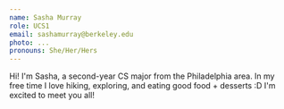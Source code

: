 ```yaml
---
name: Sasha Murray
role: UCS1
email: sashamurray@berkeley.edu
photo: ...
pronouns: She/Her/Hers
---
```

Hi! I'm Sasha, a second-year CS major from the Philadelphia area. In my free time I love hiking, exploring, and eating good food + desserts :D I'm excited to meet you all!